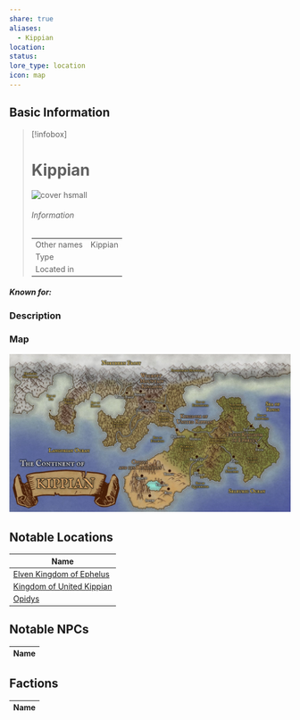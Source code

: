 ```yaml
---
share: true
aliases:
  - Kippian
location: 
status: 
lore_type: location
icon: map
---
```

## Basic Information
> [!infobox]
> # Kippian
> ![cover hsmall](insertimage.png)
> ###### Information
> |   |  |
> | ---- | ---- |
> | Other names | Kippian|
> | Type | 
> | Located in | |
##### Known for:
### Description
### Map
![cover](../../zzz_attachments/The%20Continent%20of%20Kippian%20map.jpg)
## Notable Locations
| Name                                                                           |
| ------------------------------------------------------------------------------ |
| [Elven Kingdom of Ephelus](../Kingdoms/Elven%20Kingdom%20of%20Ephelus.md)   |
| [Kingdom of United Kippian](../Kingdoms/Kingdom%20of%20United%20Kippian.md) |
| [Opidys](../Kingdoms/Opidys.md)                                       |

## Notable NPCs
| Name |
| ---- |

## Factions
| Name |
| ---- |
